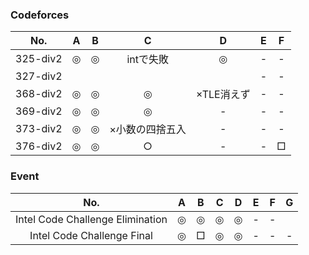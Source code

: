 ### Codeforces

| No. | A |B |C |D |E |F |
|:---:|:-:|:-:|:-:|:-:|:-:|:-:|
| 325-div2 |◎|◎| intで失敗|◎|- |- |
| 327-div2 |  |  |  |  |- |- |
| 368-div2 |◎|◎|◎|×TLE消えず|- |- |
| 369-div2 |◎|◎|◎|- |- |- |
| 373-div2 |◎|◎|×小数の四捨五入|- |- |- |
| 376-div2 |◎|◎|○|- |- |□|

### Event

| No. | A |B |C |D |E |F |G |
|:---:|:-:|:-:|:-:|:-:|:-:|:-:|:-:|
| Intel Code Challenge Elimination |◎|◎|◎|◎|- |- | |
| Intel Code Challenge Final |◎|□|◎|◎|- |- |- |
